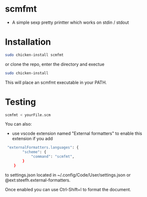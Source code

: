 # scmfmt
  - A simple sexp pretty printter which works on stdin / stdout

# Installation

```sh
sudo chicken-install scmfmt
```

or clone the repo, enter the directory and exectue 

```sh
sudo chicken-install 
```

This will place an scmfmt executable in your PATH.


# Testing

```sh
scmfmt < yourFile.scm
```

You can also:
  - use vscode extension named "External formatters" to enable this extension if you add 
 
```sh
 "externalFormatters.languages": {
        "scheme": {
            "command": "scmfmt",
        }
    }
```

to settings.json located in ~/.config/Code/User/settings.json or @ext:steefh.external-formatters.

Once enabled you can use Ctrl-Shift+I to format the document.
